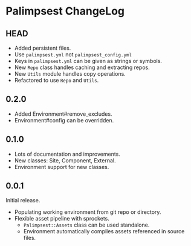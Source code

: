 # Palimpsest ChangeLog

## HEAD

- Added persistent files.
- Use `palimpsest.yml` not `palimpsest_config.yml`
- Keys in `palimpsest.yml` can be given as strings or symbols.
- New `Repo` class handles caching and extracting repos.
- New `Utils` module handles copy operations.
- Refactored to use `Repo` and `Utils`.

## 0.2.0

- Added Environment#remove_excludes.
- Environment#config can be overridden.

## 0.1.0

- Lots of documentation and improvements.
- New classes: Site, Component, External.
- Environment support for new classes.

## 0.0.1

Initial release.

- Populating working environment from git repo or directory.
- Flexible asset pipeline with sprockets.
  * `Palimpsest::Assets` class can be used standalone.
  * Environment automatically compiles assets referenced in source files.
